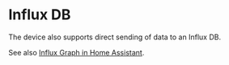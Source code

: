 # Influx DB

The device also supports direct sending of data to an Influx DB.

See also [Influx Graph in Home Assistant](Integration-Home-Assistant.md#influxdb-graphs).
